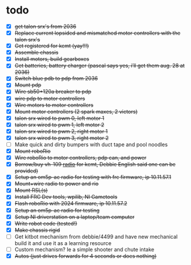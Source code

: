 # todo
- [X] ~~get talon srx's from 2036~~
- [X] ~~Replace current lopsided and mismatched motor controllers with the talon srx's~~
- [X] ~~Get registered for kcmt (yay!!!)~~  
- [x] ~~Assemble chassis~~  
- [x] ~~Install motors, build gearboxes~~  
- [x] ~~Get batteries, battery charger (pascal says yes, i’ll get them aug. 28 at 2036)~~
- [x] ~~Switch blue pdb to pdp from 2036~~
- [x] ~~Mount pdp~~
- [x] ~~Wire sb50+120a breaker to pdp~~
- [X] ~~wire pdp to motor controllers~~
- [X] ~~Wire motors to motor controllers~~  
- [X] ~~Mount motor controllers (2 spark maxes, 2 victors)~~
- [X] ~~talon srx wired to pwm 0, left motor 1~~
- [X] ~~talon srx wired to pwm 1, left motor 2~~
- [X] ~~talon srx wired to pwm 2, right motor 1~~
- [X] ~~talon srx wired to pwm 3, right motor 2~~
- [ ] Make quick and dirty bumpers with duct tape and pool noodles
- [x] ~~Mount roboRio~~  
- [X] ~~Wire roboRio to motor controllers, pdp can, and power~~  
- [X] ~~Borrow/buy vh-109 [radio](https://wcproducts.com/products/frc-radio) for kcmt, Debbie English said one can be provided)~~
- [x] ~~Setup an om5p-ac radio for testing with frc firmware, ip 10.11.57.1~~  
- [X] ~~Mount+wire radio to power and rio~~  
- [X] ~~Mount RSL(s)~~  
- [x] ~~Install FRC Dev tools, wpilib, NI Gametools~~  
- [x] ~~Flash roboRio with 2024 firmware, ip 10.11.57.2~~  
- [x] ~~Setup an om5p-ac radio for testing~~
- [x] ~~Setup NI driverstation on a laptop/team computer~~  
- [x] ~~Write robot code (tested!)~~  
- [X] ~~Make chassis rigid~~  
- [ ] Get kitbot mechanism from debbie/4499 and have new mechanical build it and use it as a learning resource
- [ ] Custom mechanism? Ie a simple shooter and chute intake
- [X] ~~Autos (just drives forwards for 4 seconds or does nothing)~~
